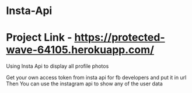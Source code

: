 # Insta-Api
# Project Link - https://protected-wave-64105.herokuapp.com/
Using Insta Api to display all profile photos

Get your own access token from insta api for fb developers and put it in url
Then You can use the instagram api to show any of the user data


